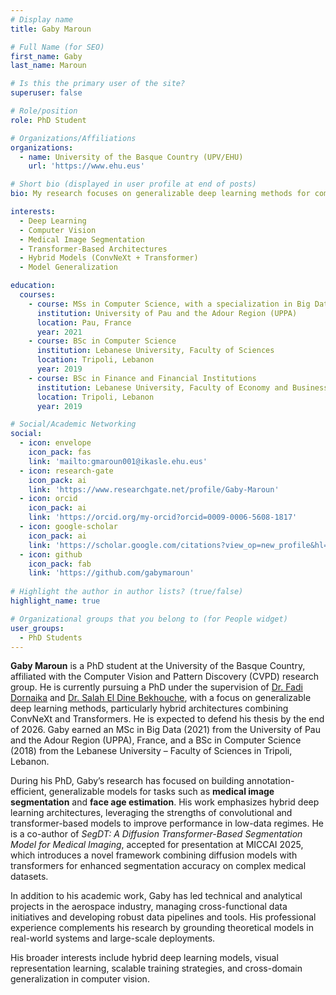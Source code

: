 ```yaml
---
# Display name
title: Gaby Maroun

# Full Name (for SEO)
first_name: Gaby  
last_name: Maroun

# Is this the primary user of the site?
superuser: false

# Role/position
role: PhD Student

# Organizations/Affiliations
organizations:
  - name: University of the Basque Country (UPV/EHU)
    url: 'https://www.ehu.eus'

# Short bio (displayed in user profile at end of posts)
bio: My research focuses on generalizable deep learning methods for computer vision, with applications in segmentation, classification, and visual understanding.

interests:
  - Deep Learning
  - Computer Vision
  - Medical Image Segmentation
  - Transformer-Based Architectures
  - Hybrid Models (ConvNeXt + Transformer)
  - Model Generalization

education:
  courses:
    - course: MSs in Computer Science, with a specialization in Big Data 
      institution: University of Pau and the Adour Region (UPPA)
      location: Pau, France
      year: 2021
    - course: BSc in Computer Science
      institution: Lebanese University, Faculty of Sciences 
      location: Tripoli, Lebanon
      year: 2019
    - course: BSc in Finance and Financial Institutions
      institution: Lebanese University, Faculty of Economy and Business Administrations  
      location: Tripoli, Lebanon
      year: 2019

# Social/Academic Networking
social:
  - icon: envelope
    icon_pack: fas
    link: 'mailto:gmaroun001@ikasle.ehu.eus'
  - icon: research-gate
    icon_pack: ai
    link: 'https://www.researchgate.net/profile/Gaby-Maroun'
  - icon: orcid
    icon_pack: ai
    link: 'https://orcid.org/my-orcid?orcid=0009-0006-5608-1817'
  - icon: google-scholar
    icon_pack: ai
    link: 'https://scholar.google.com/citations?view_op=new_profile&hl=en'
  - icon: github
    icon_pack: fab
    link: 'https://github.com/gabymaroun'
    
# Highlight the author in author lists? (true/false)
highlight_name: true

# Organizational groups that you belong to (for People widget)
user_groups:
  - PhD Students
---
```


**Gaby Maroun** is a PhD student at the University of the Basque Country, affiliated with the Computer Vision and Pattern Discovery (CVPD) research group. He is currently pursuing a PhD under the supervision of [Dr. Fadi Dornaika](https://cvpd.github.io/author/fadi-dornaika/) and [Dr. Salah El Dine Bekhouche](https://cvpd.github.io/author/salah-el-dine-bekhouche/), with a focus on generalizable deep learning methods, particularly hybrid architectures combining ConvNeXt and Transformers. He is expected to defend his thesis by the end of 2026. Gaby earned an MSc in Big Data (2021) from the University of Pau and the Adour Region (UPPA), France, and a BSc in Computer Science (2018) from the Lebanese University – Faculty of Sciences in Tripoli, Lebanon.

During his PhD, Gaby’s research has focused on building annotation-efficient, generalizable models for tasks such as **medical image segmentation** and **face age estimation**. His work emphasizes hybrid deep learning architectures, leveraging the strengths of convolutional and transformer-based models to improve performance in low-data regimes. He is a co-author of *SegDT: A Diffusion Transformer-Based Segmentation Model for Medical Imaging*, accepted for presentation at MICCAI 2025, which introduces a novel framework combining diffusion models with transformers for enhanced segmentation accuracy on complex medical datasets.

In addition to his academic work, Gaby has led technical and analytical projects in the aerospace industry, managing cross-functional data initiatives and developing robust data pipelines and tools. His professional experience complements his research by grounding theoretical models in real-world systems and large-scale deployments.

His broader interests include hybrid deep learning models, visual representation learning, scalable training strategies, and cross-domain generalization in computer vision.

